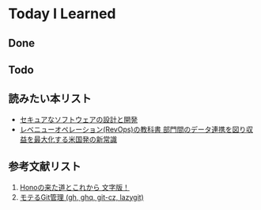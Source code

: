 # Today I Learned

## Done

## Todo

## 読みたい本リスト
- [セキュアなソフトウェアの設計と開発](https://amzn.asia/d/bTzsj7b)
- [レベニューオペレーション(RevOps)の教科書 部門間のデータ連携を図り収益を最大化する米国発の新常識](https://amzn.asia/d/bShLHnc)

## 参考文献リスト
1. [Honoの来た道とこれから 文字版！](https://zenn.dev/yusukebe/articles/1abed4d99e8893)
2. [モテるGit管理 (gh, ghq, git-cz, lazygit)](https://zenn.dev/mozumasu/articles/mozumasu-lazy-git)